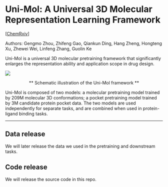 # Uni-Mol: A Universal 3D Molecular Representation Learning Framework 
[[ChemRxiv](https://chemrxiv.org/engage/chemrxiv/article-details/628e5b4d5d948517f5ce6d72)]

Authors: Gengmo Zhou, Zhifeng Gao, Qiankun Ding, Hang Zheng, Hongteng Xu, Zhewei Wei, Linfeng Zhang, Guolin Ke 

Uni-Mol is a universal 3D molecular pretraining framework that significantly enlarges the representation ability and application scope in drug design. 

![](https://cdn.nlark.com/yuque/0/2022/png/22931975/1653727970657-ad3e03aa-d789-4a86-9ed0-06e830f07015.png#clientId=u4d41bdf6-f72d-4&crop=0&crop=0&crop=1&crop=1&from=paste&id=u0b4eb0cc&margin=%5Bobject%20Object%5D&originHeight=1112&originWidth=2015&originalType=url&ratio=1&rotation=0&showTitle=false&status=done&style=none&taskId=uab32a03a-1cd6-4733-8907-69f02c50851&title=)

<p align="center">** Schematic illustration of the Uni-Mol framework **</p>

Uni-Mol is composed of two models: a molecular pretraining model trained by 209M molecular 3D conformations; a pocket pretraining model trained by 3M candidate protein pocket data. The two models are used independently for separate tasks, and are combined when used in protein-ligand binding tasks. 

---

## Data release 
We will later release the data we used in the pretraining and downstream tasks. 
## Code release 
We will release the source code in this repo. 